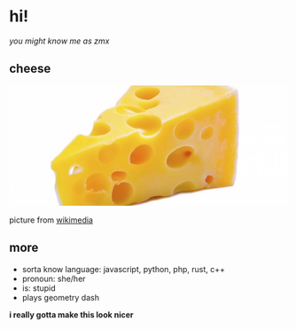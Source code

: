 # hi!
*you might know me as zmx*

## cheese

![cheese](/cheese.jpg)

picture from [wikimedia](https://commons.wikimedia.org/wiki/File:Cheese_maker1212.jpg)

## more

* sorta know language: javascript, python, php, rust, c++
* pronoun: she/her
* is: stupid
* plays geometry dash

**i really gotta make this look nicer**

<!--
**zmxhawrhbg/zmxhawrhbg** is a ✨ _special_ ✨ repository because its `README.md` (this file) appears on your GitHub profile.

Here are some ideas to get you started:

- 🔭 I’m currently working on ...
- 🌱 I’m currently learning ...
- 👯 I’m looking to collaborate on ...
- 🤔 I’m looking for help with ...
- 💬 Ask me about ...
- 📫 How to reach me: ...
- 😄 Pronouns: ...
- ⚡ Fun fact: ...
-->
